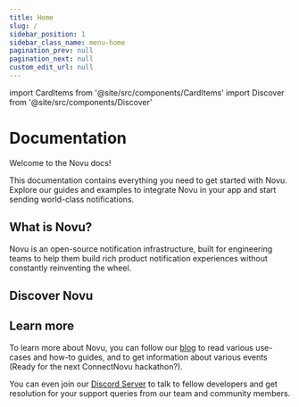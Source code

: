 ```yaml
---
title: Home
slug: /
sidebar_position: 1
sidebar_class_name: menu-home
pagination_prev: null
pagination_next: null
custom_edit_url: null
---
```


import CardItems from '@site/src/components/CardItems'
import Discover from '@site/src/components/Discover'

# Documentation

Welcome to the Novu docs! 

This documentation contains everything you need to get started with Novu. Explore our guides and examples to integrate Novu in your app and start sending world-class notifications.

## What is Novu?

Novu is an open-source notification infrastructure, built for engineering teams to help them build rich product notification experiences without constantly reinventing the wheel.
<CardItems/>

## Discover Novu

<Discover/>

## Learn more

To learn more about Novu, you can follow our [blog](https://novu.co/blog/) to read various use-cases and how-to guides, and to get information about various events (Ready for the next ConnectNovu hackathon?). 

You can even join our [Discord Server](https://discord.gg/novu) to talk to fellow developers and get resolution for your support queries from our team and community members.
